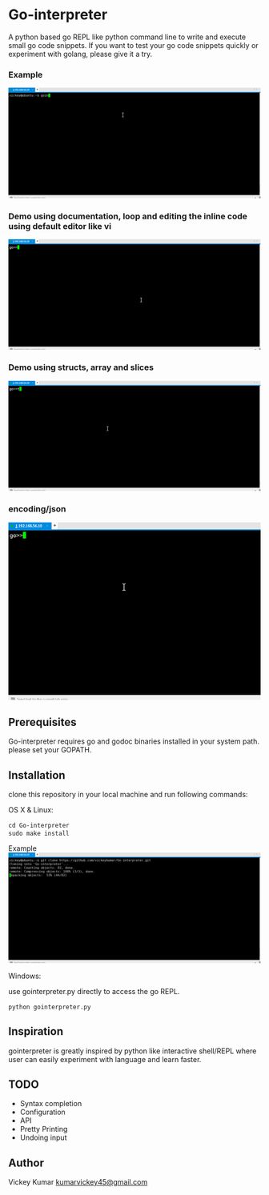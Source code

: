 # Go-interpreter

A python based go REPL like python command line to write and execute small go code snippets. If you want to test your go code snippets quickly or experiment with golang, please give it a try.

### Example
![](doc/Examples.gif)

### Demo using documentation, loop and editing the inline code using default editor like vi
![](doc/doc.gif)

### Demo using structs, array and slices
![](doc/struct.gif)

### encoding/json
![](doc/json.gif)

## Prerequisites

Go-interpreter requires go and godoc binaries installed in your system path. please set your GOPATH. 

## Installation

clone this repository in your local machine and run following commands:

OS X & Linux:

```
cd Go-interpreter
sudo make install
```

Example
![](doc/installation.gif)


Windows:

use gointerpreter.py directly to access the go REPL.
```
python gointerpreter.py
```

## Inspiration

gointerpreter is greatly inspired by python like interactive shell/REPL where user can easily experiment with language and learn faster.


## TODO

* Syntax completion
* Configuration
* API
* Pretty Printing
* Undoing input


## Author

Vickey Kumar <kumarvickey45@gmail.com>

